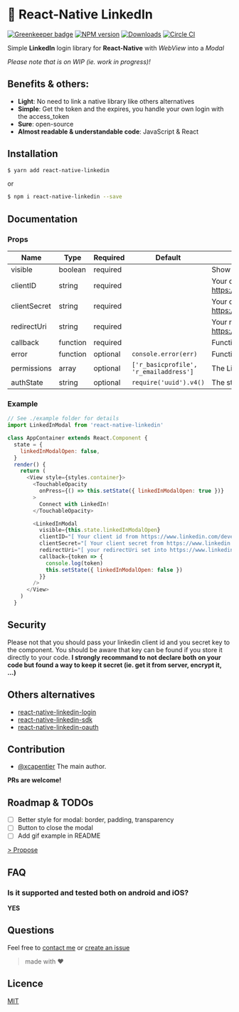 # :link: React-Native LinkedIn

[![Greenkeeper badge](https://badges.greenkeeper.io/xcarpentier/react-native-linkedin.svg)](https://greenkeeper.io/)
[![NPM version](https://badge.fury.io/js/react-native-linkedin.svg)](http://badge.fury.io/js/react-native-linkedin)
[![Downloads](https://img.shields.io/npm/dm/react-native-linkedin.svg)](https://www.npmjs.com/package/react-native-linkedin)
[![Circle CI](https://circleci.com/gh/xcarpentier/react-native-linkedin.svg?style=svg)](https://circleci.com/gh/xcarpentier/react-native-linkedin)

Simple **LinkedIn** login library for **React-Native** with *WebView* into a *Modal*

*Please note that is on WIP (ie. work in progress)!*

## Benefits & others:
* **Light**: No need to link a native library like others alternatives
* **Simple**: Get the token and the expires, you handle your own login with the access_token
* **Sure**: open-source
* **Almost readable & understandable code**: JavaScript & React

## Installation
```bash
$ yarn add react-native-linkedin
```
or
```bash
$ npm i react-native-linkedin --save
```

## Documentation

### Props
| Name | Type | Required | Default | Description |
| --- | --- | --- | --- | --- |
| visible | boolean | required | | Show the LinkedIn modal |
| clientID | string | required | | Your client id from https://www.linkedin.com/developer/apps |
| clientSecret | string | required | | Your client secret from https://www.linkedin.com/developer/apps |
| redirectUri | string | required | | Your redirectUri set here https://www.linkedin.com/developer/apps |
| callback | function | required | | Function  will be call back on success |
| error | function | optional | `console.error(err)` | Function  will be call back on error |
| permissions | array | optional | `['r_basicprofile', 'r_emailaddress']` | The LinkedIn access token permissions |
| authState | string | optional | `require('uuid').v4()` | The state of auth, to be more secure |

### Example
```JavaScript
// See ./example folder for details
import LinkedInModal from 'react-native-linkedin'

class AppContainer extends React.Component {
  state = {
    linkedInModalOpen: false,
  }
  render() {
    return (
      <View style={styles.container}>
        <TouchableOpacity
          onPress={() => this.setState({ linkedInModalOpen: true })}
        >
          Connect with LinkedIn!
        </TouchableOpacity>

        <LinkedInModal
          visible={this.state.linkedInModalOpen}
          clientID="[ Your client id from https://www.linkedin.com/developer/apps ]"
          clientSecret="[ Your client secret from https://www.linkedin.com/developer/apps ]"
          redirectUri="[ your redirectUri set into https://www.linkedin.com/developer/apps ]"
          callback={token => {
            console.log(token)
            this.setState({ linkedInModalOpen: false })
          }}
        />
      </View>
    )
  }
```

## Security

Please not that you should pass your linkedin client id and you secret key to the component.
You should be aware that key can be found if you store it directly to your code.
**I strongly recommand to not declare both on your code but found a way to keep it secret (ie. get it from server, encrypt it, ...)**

## Others alternatives
* [react-native-linkedin-login](https://www.npmjs.com/package/react-native-linkedin-login)
* [react-native-linkedin-sdk](https://www.npmjs.com/package/react-native-linkedin-sdk)
* [react-native-linkedin-oauth](https://www.npmjs.com/package/react-native-linkedin-oauth)

## Contribution

- [@xcapentier](mailto:contact@xaviercarpentier.com) The main author.

**PRs are welcome!**

## Roadmap & TODOs
- [ ] Better style for modal: border, padding, transparency
- [ ] Button to close the modal
- [ ] Add gif example in README

[> Propose](https://github.com/xcarpentier/react-native-linkedin/issues/new)

## FAQ
### Is it supported and tested both on android and iOS?
**YES**

## Questions
Feel free to [contact me](mailto:contact@xaviercarpentier.com) or [create an issue](https://github.com/xcarpentier/react-native-linkedin/issues/new)

> made with ♥

## Licence
[MIT](https://github.com/xcarpentier/react-native-linkedin/blob/master/LICENSE)
